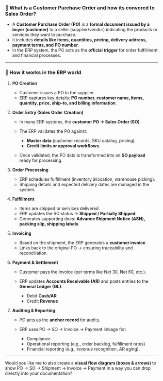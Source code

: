 

### 📌 What is a Customer Purchase Order and how its convered to Sales Order?

* A **Customer Purchase Order (PO)** is a **formal document issued by a buyer (customer)** to a seller (supplier/vendor) indicating the products or services they want to purchase.
* It includes **details like items, quantities, pricing, delivery address, payment terms, and PO number**.
* In the ERP system, the PO acts as the **official trigger** for order fulfillment and financial processes.

---

### 🔄 How it works in the ERP world

1. **PO Creation**

   * Customer issues a PO to the supplier.
   * ERP captures key details: **PO number, customer name, items, quantity, price, ship-to, and billing information**.

2. **Order Entry (Sales Order Creation)**

   * In many ERP systems, the **customer PO → Sales Order (SO)**.
   * The ERP validates the PO against:

     * **Master data** (customer records, SKU catalog, pricing).
     * **Credit limits or approval workflows**.
   * Once validated, the PO data is transformed into an **SO payload** ready for processing.

3. **Order Processing**

   * ERP schedules fulfillment (inventory allocation, warehouse picking).
   * Shipping details and expected delivery dates are managed in the system.

4. **Fulfillment**

   * Items are shipped or services delivered.
   * ERP updates the SO status → **Shipped / Partially Shipped**.
   * Generates supporting docs: **Advance Shipment Notice (ASN), packing slip, shipping labels**.

5. **Invoicing**

   * Based on the shipment, the ERP generates a **customer invoice**.
   * Links back to the original PO → ensuring traceability and reconciliation.

6. **Payment & Settlement**

   * Customer pays the invoice (per terms like Net 30, Net 60, etc.).
   * ERP updates **Accounts Receivable (AR)** and posts entries to the **General Ledger (GL)**:

     * Debit **Cash/AR**
     * Credit **Revenue**

7. **Auditing & Reporting**

   * PO acts as the **anchor record** for audits.
   * ERP uses PO → SO → Invoice → Payment linkage for:

     * Compliance
     * Operational reporting (e.g., order backlog, fulfillment rates)
     * Financial reporting (e.g., revenue recognition, AR aging).

---


Would you like me to also create a **visual flow diagram (boxes & arrows)** to show PO → SO → Shipment → Invoice → Payment in a way you can drop directly into your documentation?
